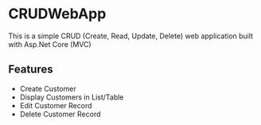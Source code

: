 # CRUDWebApp

This is a simple CRUD (Create, Read, Update, Delete) web application built with Asp.Net Core (MVC)

## Features
- Create Customer
- Display Customers in List/Table
- Edit Customer Record
- Delete Customer Record


